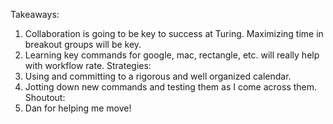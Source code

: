 Takeaways:
1. Collaboration is going to be key to success at Turing. Maximizing time in breakout groups will be key.
2. Learning key commands for google, mac, rectangle, etc. will really help with workflow rate.
Strategies:
1. Using and committing to a rigorous and well organized calendar.
2. Jotting down new commands and testing them as I come across them.
Shoutout:
1. Dan for helping me move! 
